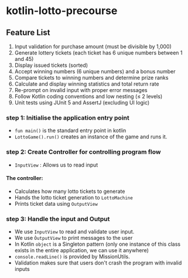 # kotlin-lotto-precourse

## Feature List

1. Input validation for purchase amount (must be divisible by 1,000)
2. Generate lottery tickets (each ticket has 6 unique numbers between 1 and 45)
3. Display issued tickets (sorted)
4. Accept winning numbers (6 unique numbers) and a bonus number
5. Compare tickets to winning numbers and determine prize ranks
6. Calculate and display winning statistics and total return rate
7. Re-prompt on invalid input with proper error messages
8. Follow Kotlin coding conventions and low nesting (≤ 2 levels)
9. Unit tests using JUnit 5 and AssertJ (excluding UI logic)

### step 1: Initialise the application entry point
- `fun main()` is the standard entry point in kotlin
- `LottoGame().run()` creates an instance of the game and runs it.

### step 2: Create Controller for controlling program flow

- `InputView` : Allows us to read input     

####  The controller:
   - Calculates how many lotto tickets to generate
   - Hands the lotto ticket generation to `LottoMachine`
   - Prints ticket data using `OutputView`

### step 3: Handle the input and Output
- We use `InputView` to read and validate user input.
- We use `ÒutputView` to print messages to the user
- In Kotlin `object` is a Singleton pattern (only one instance of this class exists in the entire application, we can use it anywhere)
- `console.readLine()` is provided by MissionUtils.
- Validation makes sure that users don't crash the program with invalid inputs